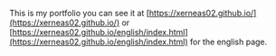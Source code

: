 This is my portfolio you can see it at [https://xerneas02.github.io/](https://xerneas02.github.io/) or [https://xerneas02.github.io/english/index.html](https://xerneas02.github.io/english/index.html) for the english page.
